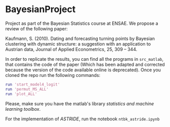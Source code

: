 # BayesianProject

Project as part of the Bayesian Statistics course at ENSAE. We propose a review of the following paper:


Kaufmann, S. (2010). Dating and forecasting turning points by Bayesian clustering with dynamic structure: a suggestion with an application to Austrian data, Journal of Applied Econometrics, 25, 309 – 344.


In order to replicate the results, you can find all the programs in ``src_matlab``, that contains the code of the paper (Which has been adapted and corrected because the version of the code available online is deprecated). Once you cloned the repo run the following commands:

```matlab
run 'start_model4_logit'
run 'permut_MS_ALL'
run 'plot_ALL'
```

Please, make sure you have the matlab's library *statistics and machine learning toolbox*.

For the implementation of *ASTRIDE*, run the notebook ``ntbk_astride.ipynb``

